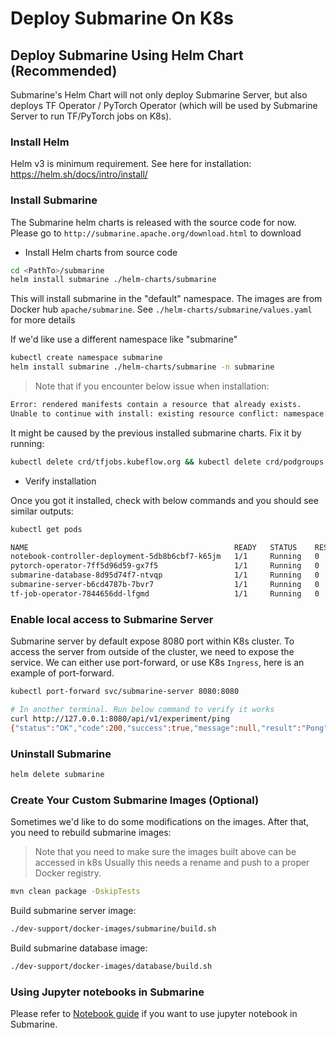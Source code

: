 <!--
Licensed to the Apache Software Foundation (ASF) under one
or more contributor license agreements.  See the NOTICE file
distributed with this work for additional information
regarding copyright ownership.  The ASF licenses this file
to you under the Apache License, Version 2.0 (the
"License"); you may not use this file except in compliance
with the License.  You may obtain a copy of the License at

  http://www.apache.org/licenses/LICENSE-2.0

Unless required by applicable law or agreed to in writing,
software distributed under the License is distributed on an
"AS IS" BASIS, WITHOUT WARRANTIES OR CONDITIONS OF ANY
KIND, either express or implied.  See the License for the
specific language governing permissions and limitations
under the License.
-->


# Deploy Submarine On K8s

## Deploy Submarine Using Helm Chart (Recommended)

Submarine's Helm Chart will not only deploy Submarine Server, but also deploys TF Operator / PyTorch Operator (which will be used by Submarine Server to run TF/PyTorch jobs on K8s).


### Install Helm

Helm v3 is minimum requirement.
See here for installation: https://helm.sh/docs/intro/install/

### Install Submarine

The Submarine helm charts is released with the source code for now.
Please go to `http://submarine.apache.org/download.html` to download

- Install Helm charts from source code
```bash
cd <PathTo>/submarine
helm install submarine ./helm-charts/submarine
```
This will install submarine in the "default" namespace.
The images are from Docker hub `apache/submarine`. See `./helm-charts/submarine/values.yaml` for more details

If we'd like use a different namespace like "submarine"
```bash
kubectl create namespace submarine
helm install submarine ./helm-charts/submarine -n submarine
```

> Note that if you encounter below issue when installation:
```bash
Error: rendered manifests contain a resource that already exists.
Unable to continue with install: existing resource conflict: namespace: , name: podgroups.scheduling.incubator.k8s.io, existing_kind: apiextensions.k8s.io/v1beta1, Kind=CustomResourceDefinition, new_kind: apiextensions.k8s.io/v1beta1, Kind=CustomResourceDefinition
```
It might be caused by the previous installed submarine charts. Fix it by running:
```bash
kubectl delete crd/tfjobs.kubeflow.org && kubectl delete crd/podgroups.scheduling.incubator.k8s.io && kubectl delete crd/pytorchjobs.kubeflow.org
```

- Verify installation

Once you got it installed, check with below commands and you should see similar outputs:
```bash
kubectl get pods
```

```bash
NAME                                              READY   STATUS    RESTARTS   AGE
notebook-controller-deployment-5db8b6cbf7-k65jm   1/1     Running   0          5s
pytorch-operator-7ff5d96d59-gx7f5                 1/1     Running   0          5s
submarine-database-8d95d74f7-ntvqp                1/1     Running   0          5s
submarine-server-b6cd4787b-7bvr7                  1/1     Running   0          5s
tf-job-operator-7844656dd-lfgmd                   1/1     Running   0          5s
```

### Enable local access to Submarine Server
Submarine server by default expose 8080 port within K8s cluster.
To access the server from outside of the cluster, we need to expose the service.
We can either use port-forward, or use K8s `Ingress`, here is an example of port-forward.

```bash
kubectl port-forward svc/submarine-server 8080:8080

# In another terminal. Run below command to verify it works
curl http://127.0.0.1:8080/api/v1/experiment/ping
{"status":"OK","code":200,"success":true,"message":null,"result":"Pong","attributes":{}}
```

### Uninstall Submarine
```bash
helm delete submarine
```

### Create Your Custom Submarine Images (Optional)
Sometimes we'd like to do some modifications on the images.
After that, you need to rebuild submarine images:
> Note that you need to make sure the images built above can be accessed in k8s
> Usually this needs a rename and push to a proper Docker registry.

```bash
mvn clean package -DskipTests
```

Build submarine server image:
```bash
./dev-support/docker-images/submarine/build.sh
```

Build submarine database image:
```bash
./dev-support/docker-images/database/build.sh
```

### Using Jupyter notebooks in Submarine
Please refer to [Notebook guide](notebook.md) if you want to use jupyter notebook in Submarine.
